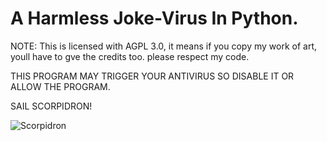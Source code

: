 # A Harmless Joke-Virus In Python.
NOTE: This is licensed with AGPL 3.0, it means if you copy my work of art, youll have to gve the credits too.
please respect my code.

THIS PROGRAM MAY TRIGGER YOUR ANTIVIRUS SO DISABLE IT OR ALLOW THE PROGRAM.

SAIL SCORPIDRON!

![Scorpidron](https://github.com/user-attachments/assets/042cf27d-0a9a-4a51-a8ae-9924b60978be)
